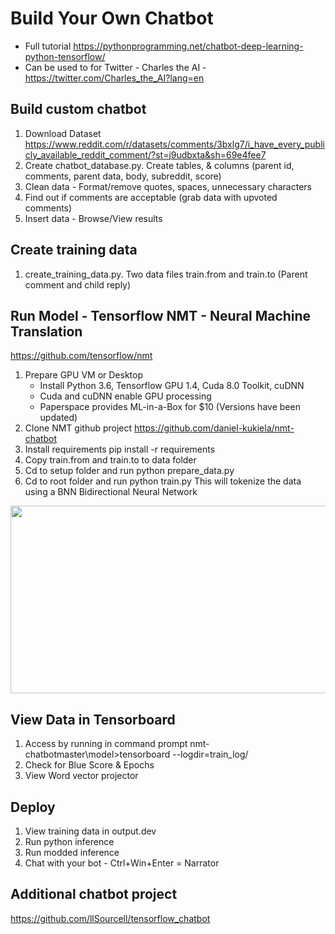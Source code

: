 # Build Your Own Chatbot
   - Full tutorial https://pythonprogramming.net/chatbot-deep-learning-python-tensorflow/
   - Can be used to for Twitter - Charles the AI - https://twitter.com/Charles_the_AI?lang=en

## Build custom chatbot
  1. Download Dataset https://www.reddit.com/r/datasets/comments/3bxlg7/i_have_every_publicly_available_reddit_comment/?st=j9udbxta&sh=69e4fee7
  2. Create chatbot_database.py. Create tables, & columns (parent id, comments, parent data, body, subreddit, score)
  3. Clean data - Format/remove quotes, spaces, unnecessary characters
  4. Find out if comments are acceptable (grab data with upvoted comments)
  5. Insert data - Browse/View results
  
## Create training data
  1. create_training_data.py. Two data files train.from and train.to (Parent comment and child reply)

## Run Model - Tensorflow NMT - Neural Machine Translation 
https://github.com/tensorflow/nmt
  1. Prepare GPU VM or Desktop 
     - Install Python 3.6, Tensorflow GPU 1.4, Cuda 8.0 Toolkit, cuDNN
     - Cuda and cuDNN enable GPU processing
     - Paperspace provides ML-in-a-Box for $10 (Versions have been updated)
  2. Clone NMT github project https://github.com/daniel-kukiela/nmt-chatbot
  3. Install requirements pip install -r requirements
  4. Copy train.from and train.to to data folder
  5. Cd to setup folder and run python prepare_data.py
  7. Cd to root folder and run python train.py 
     This will tokenize the data using a BNN Bidirectional Neural Network
 <p align="center"><img src="https://user-images.githubusercontent.com/25274772/52161583-0698fb00-267c-11e9-912f-df4b134307c0.png" width="550" height="300">
  
## View Data in Tensorboard 
  1. Access by running in command prompt nmt-chatbotmaster\model>tensorboard --logdir=train_log/
  1. Check for Blue Score & Epochs
  2. View Word vector projector
  
## Deploy 
  1. View training data in output.dev
  2. Run python inference
  3. Run modded inference
  4. Chat with your bot - Ctrl+Win+Enter = Narrator
  
## Additional chatbot project
https://github.com/llSourcell/tensorflow_chatbot
  
  
  
  

  
